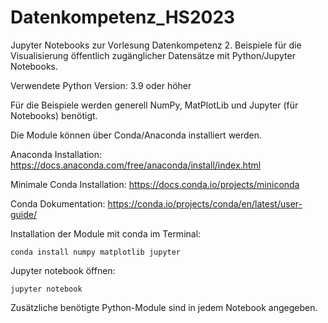 # Datenkompetenz_HS2023
Jupyter Notebooks zur Vorlesung Datenkompetenz 2. Beispiele für die Visualisierung öffentlich zugänglicher Datensätze mit Python/Jupyter Notebooks.

Verwendete Python Version: 3.9 oder höher

Für die Beispiele werden generell NumPy, MatPlotLib und Jupyter (für Notebooks) benötigt.

Die Module können über Conda/Anaconda installiert werden.

Anaconda Installation: https://docs.anaconda.com/free/anaconda/install/index.html

Minimale Conda Installation: https://docs.conda.io/projects/miniconda

Conda Dokumentation: https://conda.io/projects/conda/en/latest/user-guide/

Installation der Module mit conda im Terminal:

    conda install numpy matplotlib jupyter

Jupyter notebook öffnen:

    jupyter notebook

Zusätzliche benötigte Python-Module sind in jedem Notebook angegeben.  
